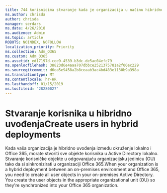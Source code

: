 ```yaml
---
title: 744 korisnicima stvaranje kada je organizacija u načinu hibridno
ms.author: chrisda
author: chrisda
manager: serdars
ms.date: 4/26/2018
ms.audience: Admin
ms.topic: article
ROBOTS: NOINDEX, NOFOLLOW
localization_priority: Priority
ms.collection: Adm_O365
ms.custom: Adm_O365
ms.assetid: ed17197d-cee9-4539-b3dc-de5ac04efc79
ms.openlocfilehash: 38823d6e4aaa707dbbce2521375781a2f00ec229
ms.sourcegitcommit: d6ea5e9458a2b8ceaab3ac4bd483e1130b9a398a
ms.translationtype: MT
ms.contentlocale: hr-HR
ms.lasthandoff: 01/15/2019
ms.locfileid: "28280027"
---
```

# <a name="create-users-in-hybrid-deployments"></a><span data-ttu-id="3486f-102">Stvaranje korisnika u hibridno uvođenja</span><span class="sxs-lookup"><span data-stu-id="3486f-102">Create users in hybrid deployments</span></span>

<span data-ttu-id="3486f-p101">Kada vaša organizacija je hibridno uvođenja između okruženje lokalno i Office 365, morate stvoriti sve objekte korisnika u Active Directory lokalno. Stvaranje korisničke objekte u odgovarajuću organizacijsku jedinicu (OU) tako da si sinkronizirati u organizaciji Office 365.</span><span class="sxs-lookup"><span data-stu-id="3486f-p101">When your organization is a hybrid deployment between an on-premises environment and Office 365, you need to create all user objects in your on-premises Active Directory. You create the user objects in the appropriate organizational unit (OU) so they're synchronized into your Office 365 organization.</span></span>
  

